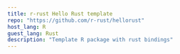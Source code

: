 ```yaml
---
title: r-rust Hello Rust template
repo: "https://github.com/r-rust/hellorust"
host_lang: R
guest_lang: Rust
description: "Template R package with rust bindings"
---
```

